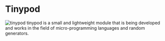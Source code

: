 # Tinypod
![tinypod](Tinypod/tinypod.png)
tinypod is a small and lightweight module that is being developed and works in the field of micro-programming languages and random generators.
